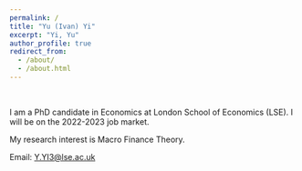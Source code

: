 ```yaml
---
permalink: /
title: "Yu (Ivan) Yi"
excerpt: "Yi, Yu"
author_profile: true
redirect_from: 
  - /about/
  - /about.html
---
```

<br/>

I am a PhD candidate in Economics at London School of Economics (LSE). I will be on the 2022-2023 job market.



<!-- I received my PhD from xx in xx.-->

My research interest is Macro Finance Theory.

Email: [Y.YI3@lse.ac.uk](mailto:Y.YI3@lse.ac.uk)



